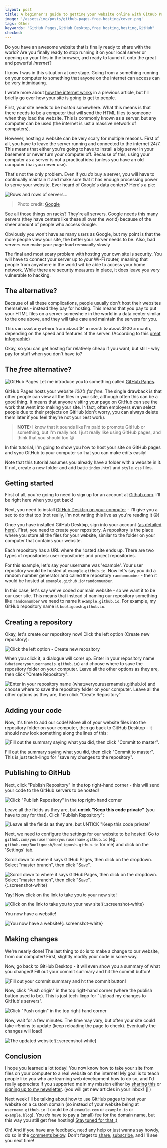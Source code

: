 ```yaml
---
layout: post
title: A beginner's guide to getting your website online with GitHub Pages
image: '/assets/img/posts/github-pages-free-hosting/cover.png'
tags: Other
keywords: "GitHub Pages,GitHub Desktop,free hosting,hosting,GitHub"
checked: 
---
```


Do you have an awesome website that is finally ready to share with the world? Are you finally ready to stop running it on your local server or opening up your files in the browser, and ready to launch it onto the great and powerful *internet*?

I know I was in this situation at one stage. Going from a something running on your computer to something that anyone on the internet can access can be very intimidating.

I wrote more about [how the internet works][how-the-internet-works] in a previous article, but I'll briefly go over how your site is going to get to people.

First, your site needs to be *hosted* somewhere. What this means is that there needs to be a computer that will send the HTML files to someone when they load the website. This is commonly known as a server, but any computer can be used (the internet is just a massive network of computers).

However, hosting a website can be very scary for multiple reasons. First of all, you have to leave the server running and connected to the internet 24/7. This means that either you're going to have to install a big server in your basement or never turn your computer off. Because of this, using your computer as a server is not a practical idea (unless you have an old computer that you never use).

That's not the only problem. Even if you *do* buy a server, you will have to continually maintain it and make sure that it has enough processing power to serve your website. Ever heard of Google's data centers? Here's a pic:

![Rows and rows of servers...][google-data-center]
> Photo credit: [Google](https://www.google.com/about/datacenters/gallery/#/all/images/35)

See all those things on racks? They're all servers. Google needs this many servers (they have centers like these all over the world) because of the sheer amount of people who access Google.

Obviously you won't have as many users as Google, but my point is that the more people view your site, the better your server needs to be. Also, bad servers can make your page load reeaaaally slowly.

The final and most scary problem with hosting your own site is security. You will have to connect your server up to your Wi-Fi router, meaning that people from anywhere in the world will be able to access your home network. While there are security measures in place, it does leave you very vulnerable to hacking.

## The alternative?
Because of all these complications, people usually don't host their websites themselves - instead they pay for hosting. This means that you pay to put your HTML files on a server somewhere in the world in a data center similar to the one above, and they will take care and maintain the servers for you.

This can cost anywhere from about $4 a month to about $100 a month, depending on the speed and features of the server. (According to this [great infographic][website-cost])

Okay, so you can get hosting for relatively cheap if you want, but still - why pay for stuff when you don't have to?

## The *free* alternative?
![GitHub Pages][gh-pages-img]
Let me introduce you to something called [GitHub Pages][gh-pages].

GitHub Pages hosts your website *100% for free*. The single drawback is that other people can view all the files in your site, although often this can be a good thing. It means that anyone visiting your page on GitHub can see the work that went into making your site. In fact, often employers even select people due to their projects on GitHub (don't worry, you can always delete them later if you feel they're not your best work).

> **NOTE:** I know that it sounds like I'm paid to promote GitHub or something, but I'm really not. I just really like using GitHub pages, and think that you should too &#128521;

In this tutorial, I'm going to show you how to host your site on GitHub pages and sync GitHub to your computer so that you can make edits easily!

Note that this tutorial assumes you already have a folder with a website in it. If not, create a new folder and add basic `index.html` and `style.css` files.

## Getting started
First of all, you're going to need to sign up for an account at [Github.com][gh]. I'll be right here when you get back!

Next, you need to install [GitHub Desktop on your computer][gh-desktop] - I'll give you a sec to do that too (not really, I'm not writing this live as you're reading it &#128540;)

Once you have installed GitHub Desktop, sign into your account ([as detailed here][gh-desktop-signin]). First, you need to create your repository. A repository is the place where you store all the files for your website, similar to the folder on your computer that contains your website.

Each repository has a URL where the hosted site ends up. There are two types of repositories: user repositories and project repositories.

For this example, let's say your username was 'example'. Your user repository would be hosted at `example.github.io`. Now let's say you did a random number generator and called the repository `randomnumber` - then it would be hosted at `example.github.io/randomnumber`.

In this case, let's say we've coded our main website - so we want it to be our user site. This means that instead of naming our repository something like `randomnumber` we need to name it `example.github.io`. For example, my GitHub repository name is `booligoosh.github.io`.

## Creating a repository
Okay, let's create our repository now! Click the left option (Create new repository):

![Click the left option - Create new repository][gh-desktop-create-new-repo-button]

When you click it, a dialogue will come up. Enter in your repository name (`whateveryourusernameis.github.io`) and choose where to save the repository folder on your computer. Leave all the other options as they are, then click "Create Repository":

![Enter in your repository name (`whateveryourusernameis.github.io`) and choose where to save the repository folder on your computer. Leave all the other options as they are, then click "Create Repository"][gh-desktop-create-new-repo-dialogue]

## Adding your code
Now, it's time to add our code! Move all of your website files into the repository folder on your computer, then go back to GitHub Desktop - it should now look something along the lines of this: 

![Fill out the summary saying what you did, then click "Commit to master".][gh-desktop-commit-1]

Fill out the summary saying what you did, then click "Commit to master". This is just tech-lingo for "save my changes to the repository".

## Publishing to GitHub
Next, click "Publish Repository" in the top right-hand corner - this will send your code to the GitHub servers to be hosted!

![Click "Publish Repository" in the top right-hand corner][gh-desktop-publish-repo-button]

Leave all the fields as they are, but **untick "Keep this code private"** (you have to pay for that). Click "Publish Repository":

![Leave all the fields as they are, but UNTICK "Keep this code private"][gh-desktop-publish-repo-dialogue]

Next, we need to configure the settings for our website to be hosted! Go to `github.com/yourusername/yourusername.github.io` (eg. `github.com/Booligoosh/booligoosh.github.io` for me) and click on the 'Settings' tab.

Scroll down to where it says GitHub Pages, then click on the dropdown. Select "master branch", then click "Save".

![Scroll down to where it says GitHub Pages, then click on the dropdown. Select "master branch", then click "Save".][gh-pages-settings]{:.screenshot-white}

Yay! Now click on the link to take you to your new site!

![Click on the link to take you to your new site!][gh-pages-settings-link]{:.screenshot-white}

You now have a website!

![You now have a website!][site-1]{:.screenshot-white}

## Making changes
We're nearly done! The last thing to do is to make a change to our website, from our computer! First, slightly modify your code in some way.

Now, go back to GitHub Desktop - it will even show you a summary of what you changed! Fill out your commit summary and hit the commit button!

![Fill out your commit summary and hit the commit button!][gh-desktop-commit-2]

Now, click "Push origin" in the top right-hand corner (where the publish button used to be). This is just tech-lingo for "Upload my changes to GitHub's servers".

![Click "Push origin" in the top right-hand corner][gh-desktop-push-origin]

Now, wait for a few minutes. The time may vary, but often your site could take ~5mins to update (keep reloading the page to check). Eventually the changes will load!

![The updated website!][site-2]{:.screenshot-white}

## Conclusion
I hope you learned a lot today! You now know how to take your site from files on your computer to a real website on the internet! My goal is to teach people like you who are learning web development how to do so, and I'd really appreciate if you supported me in my mission either by [sharing this][share] or [signing up to my newsletter][newsletter]. (you will get new articles in your inbox! &#127881; )

Next week I'll be talking about how to use GitHub pages to host your website on a custom domain (so instead of your website being at `username.github.io` it could be at `example.com` or `example.io` or `example.blog`). You *do* have to pay a (small) fee for the domain name, but this way you still get free hosting! [Stay tuned for that :)][custom-domain]

Oh! And if you have any feedback, need any help or just wanna say howdy, do so in the [comments below][comments]. Don't forget to [share][share], [subscribe][newsletter], and I'll see you next time!

[how-the-internet-works]: /2017/10/05/how-the-internet-works/
[website-cost]: https://www.whoishostingthis.com/blog/2014/07/29/website-cost/
[gh-pages]: https://pages.github.com/
[gh]: https://github.com
[gh-desktop]: https://desktop.github.com/
[gh-desktop-signin]: https://help.github.com/desktop/guides/getting-started-with-github-desktop/authenticating-to-github/
[custom-domain]: {{site.newsletter}}

[google-data-center]: /assets/img/posts/github-pages-free-hosting/google-data-center.jpg
[gh-pages-img]: /assets/img/posts/github-pages-free-hosting/cover.png
[gh-desktop-create-new-repo-button]: /assets/img/posts/github-pages-free-hosting/gh-desktop-create-new-repo-button.png
[gh-desktop-create-new-repo-dialogue]: /assets/img/posts/github-pages-free-hosting/gh-desktop-create-new-repo-dialogue.png
[gh-desktop-publish-repo-button]: /assets/img/posts/github-pages-free-hosting/gh-desktop-publish-repo-button.png
[gh-desktop-publish-repo-dialogue]: /assets/img/posts/github-pages-free-hosting/gh-desktop-publish-repo-dialogue.png
[gh-desktop-commit-1]: /assets/img/posts/github-pages-free-hosting/gh-desktop-commit-1.png
[gh-pages-settings]: /assets/img/posts/github-pages-free-hosting/gh-pages-settings.png
[gh-pages-settings-link]: /assets/img/posts/github-pages-free-hosting/gh-pages-settings-link.png
[site-1]: /assets/img/posts/github-pages-free-hosting/site-1.png
[gh-desktop-commit-2]: /assets/img/posts/github-pages-free-hosting/gh-desktop-commit-2.png
[gh-desktop-push-origin]: /assets/img/posts/github-pages-free-hosting/gh-desktop-push-origin.png
[site-2]: /assets/img/posts/github-pages-free-hosting/site-2.png

[contact]: {{site.contact}}
[html]: /learn/html
[css]: /learn/css
[share]: {{site.share}}
[comments]: {{site.comments}}
[newsletter]: {{site.newsletter}}